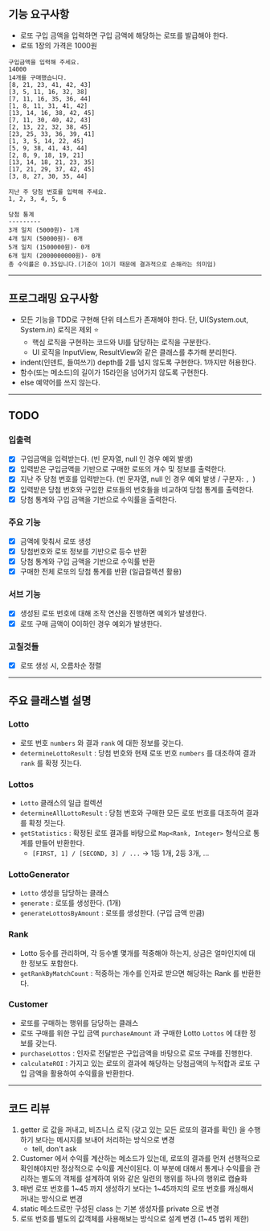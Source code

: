 ## 기능 요구사항
- 로또 구입 금액을 입력하면 구입 금액에 해당하는 로또를 발급해야 한다.
- 로또 1장의 가격은 1000원
```
구입금액을 입력해 주세요.
14000
14개를 구매했습니다.
[8, 21, 23, 41, 42, 43]
[3, 5, 11, 16, 32, 38]
[7, 11, 16, 35, 36, 44]
[1, 8, 11, 31, 41, 42]
[13, 14, 16, 38, 42, 45]
[7, 11, 30, 40, 42, 43]
[2, 13, 22, 32, 38, 45]
[23, 25, 33, 36, 39, 41]
[1, 3, 5, 14, 22, 45]
[5, 9, 38, 41, 43, 44]
[2, 8, 9, 18, 19, 21]
[13, 14, 18, 21, 23, 35]
[17, 21, 29, 37, 42, 45]
[3, 8, 27, 30, 35, 44]

지난 주 당첨 번호를 입력해 주세요.
1, 2, 3, 4, 5, 6

당첨 통계
---------
3개 일치 (5000원)- 1개
4개 일치 (50000원)- 0개
5개 일치 (1500000원)- 0개
6개 일치 (2000000000원)- 0개
총 수익률은 0.35입니다.(기준이 1이기 때문에 결과적으로 손해라는 의미임)
```
---
## 프로그래밍 요구사항
- 모든 기능을 TDD로 구현해 단위 테스트가 존재해야 한다. 단, UI(System.out, System.in) 로직은 제외 ⭐️
    - 핵심 로직을 구현하는 코드와 UI를 담당하는 로직을 구분한다.
    - UI 로직을 InputView, ResultView와 같은 클래스를 추가해 분리한다.
- indent(인덴트, 들여쓰기) depth를 2를 넘지 않도록 구현한다. 1까지만 허용한다.
- 함수(또는 메소드)의 길이가 15라인을 넘어가지 않도록 구현한다. 
- else 예약어를 쓰지 않는다.
---
## TODO
### 입출력
- [x] 구입금액을 입력받는다. (빈 문자열, null 인 경우 예외 발생)
- [x] 입력받은 구입금액을 기반으로 구매한 로또의 개수 및 정보를 출력한다.
- [x] 지난 주 당첨 번호를 입력받는다. (빈 문자열, null 인 경우 예외 발생 / 구분자: `, `)
- [x] 입력받은 당첨 번호와 구입한 로또들의 번호들을 비교하여 당첨 통계를 출력한다.
- [x] 당첨 통계와 구입 금액을 기반으로 수익률을 출력한다.
### 주요 기능
- [x] 금액에 맞춰서 로또 생성
- [x] 당첨번호와 로또 정보를 기반으로 등수 반환
- [x] 당첨 통계와 구입 금액을 기반으로 수익률 반환
- [x] 구매한 전체 로또의 당첨 통계를 반환 (일급컬렉션 활용)
### 서브 기능
- [x] 생성된 로또 번호에 대해 조작 연산을 진행하면 예외가 발생한다.
- [x] 로또 구매 금액이 0이하인 경우 예외가 발생한다.
### 고칠것들
- [x] 로또 생성 시, 오름차순 정렬
---
## 주요 클래스별 설명
### Lotto
- 로또 번호 `numbers` 와 결과 `rank` 에 대한 정보를 갖는다.
- `determineLottoResult` : 당첨 번호와 현재 로또 번호 `numbers` 를 대조하여 결과 `rank` 를 확정 짓는다. 
### Lottos
- `Lotto` 클래스의 일급 컬렉션
- `determineAllLottoResult` : 당첨 번호와 구매한 모든 로또 번호를 대조하여 결과를 확정 짓는다.
- `getStatistics` : 확정된 로또 결과를 바탕으로 `Map<Rank, Integer>` 형식으로 통계를 만들어 반환한다.
  - `[FIRST, 1] / [SECOND, 3] / ...` → 1등 1개, 2등 3개, ...
### LottoGenerator
- `Lotto` 생성을 담당하는 클래스
- `generate` : 로또를 생성한다. (1개)
- `generateLottosByAmount` : 로또를 생성한다. (구입 금액 만큼)
### Rank
- Lotto 등수를 관리하며, 각 등수별 몇개를 적중해야 하는지, 상금은 얼마인지에 대한 정보도 포함한다.
- `getRankByMatchCount` : 적중하는 개수를 인자로 받으면 해당하는 Rank 를 반환한다.
### Customer
- 로또를 구매하는 행위를 담당하는 클래스
- 로또 구매를 위한 구입 금액 `purchaseAmount` 과 구매한 Lotto `Lottos` 에 대한 정보를 갖는다.
- `purchaseLottos` : 인자로 전달받은 구입금액을 바탕으로 로또 구매를 진행한다.
- `calculateROI` : 가지고 있는 로또의 결과에 해당하는 당첨금액의 누적합과 로또 구입 금액을 활용하여 수익률을 반환한다.
---
## 코드 리뷰
1. getter 로 값을 꺼내고, 비즈니스 로직 (갖고 있는 모든 로또의 결과를 확인) 을 수행하기 보다는 메시지를 보내어 처리하는 방식으로 변경
   - tell, don't ask
2. Customer 에서 수익률 계산하는 메소드가 있는데, 로또의 결과를 먼저 선행적으로 확인해야지만 정상적으로 수익률 계산이된다.
   이 부분에 대해서 통계나 수익률을 관리하는 별도의 객체를 설계하여 위와 같은 일련의 행위를 하나의 행위로 캡슐화
3. 매번 로또 번호를 1~45 까지 생성하기 보다는 1~45까지의 로또 번호를 캐싱해서 꺼내는 방식으로 변경
4. static 메소드로만 구성된 class 는 기본 생성자를 private 으로 변경
5. 로또 번호를 별도의 값객체를 사용해보는 방식으로 설계 변경 (1~45 범위 제한)
